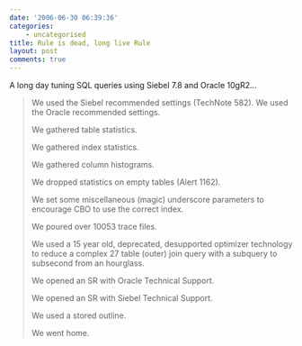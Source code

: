 ```yaml
---
date: '2006-06-30 06:39:36'
categories:
    - uncategorised
title: Rule is dead, long live Rule
layout: post
comments: true
---
```

A long day tuning SQL queries using Siebel 7.8 and Oracle 10gR2...
> We used the Siebel recommended settings (TechNote 582).
> We used the Oracle recommended settings.
>
> We gathered table statistics.
>
> We gathered index statistics.
>
> We gathered column histograms.
>
> We dropped statistics on empty tables (Alert 1162).
>
> We set some miscellaneous (magic) underscore parameters to encourage
> CBO to use the correct index.
>
> We poured over 10053 trace files.
>
> We used a 15 year old, deprecated, desupported optimizer technology to
> reduce a complex 27 table (outer) join query with a subquery to
> subsecond from an hourglass.
>
> We opened an SR with Oracle Technical Support.
>
> We opened an SR with Siebel Technical Support.
>
> We used a stored outline.
>
> We went home.
